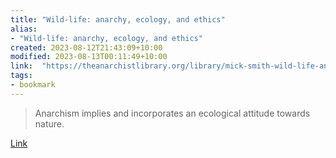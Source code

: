 ```yaml
---
title: "Wild-life: anarchy, ecology, and ethics"
alias:
- "Wild-life: anarchy, ecology, and ethics"
created: 2023-08-12T21:43:09+10:00
modified: 2023-08-13T00:11:49+10:00
link:  "https://theanarchistlibrary.org/library/mick-smith-wild-life-anarchy-ecology-and-ethics?v=1672201947"
tags:
- bookmark
---
```


> Anarchism implies and incorporates an ecological attitude towards nature.

[Link](https://theanarchistlibrary.org/library/mick-smith-wild-life-anarchy-ecology-and-ethics?v=1672201947)